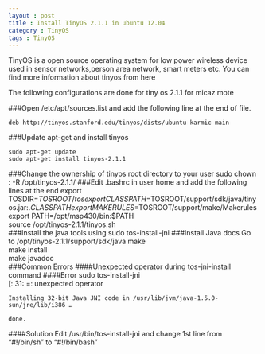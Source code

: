 ```yaml
---
layout : post
title : Install TinyOS 2.1.1 in ubuntu 12.04
category : TinyOS 
tags : TinyOS
---
```


TinyOS is a open source operating system for low power wireless device used in sensor networks,person area network, smart meters etc. You can find more information about tinyos from here

The following configurations are done for tiny os  2.1.1 for micaz mote

###Open /etc/apt/sources.list and add the following line at the end of file.
    
    deb http://tinyos.stanford.edu/tinyos/dists/ubuntu karmic main 
###Update apt-get and install tinyos
    
    sudo apt-get update
    sudo apt-get install tinyos-2.1.1

###Change the ownership of tinyos root directory to your user
    sudo chown <yourusername>:<yourusername> -R /opt/tinyos-2.1.1/ </yourusername></yourusername>
###Edit .bashrc in user home and add the following lines at the end
    export TOSDIR=$TOSROOT/tos  
    export CLASSPATH=$TOSROOT/support/sdk/java/tinyos.jar:.$CLASSPATH  
    export MAKERULES=$TOSROOT/support/make/Makerules  
    export PATH=/opt/msp430/bin:$PATH  
    source /opt/tinyos-2.1.1/tinyos.sh  
###Install the java tools using
    sudo tos-install-jni
###Install Java docs 
Go to /opt/tinyos-2.1.1/support/sdk/java 
    make  
    make install  
    make javadoc  
###Common Errors
####Unexpected operator during tos-jni-install command
####Error
    sudo tos-install-jni   
    [: 31: =: unexpected operator   
  
    Installing 32-bit Java JNI code in /usr/lib/jvm/java-1.5.0-sun/jre/lib/i386 …  
  
    done.  
####Solution
Edit /usr/bin/tos-install-jni and change 1st line from “#!/bin/sh” to “#!/bin/bash”





